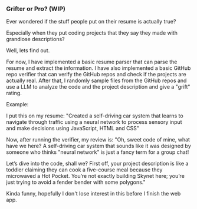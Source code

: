 ### Grifter or Pro? (WIP)

Ever wondered if the stuff people put on their resume is actually true?

Especially when they put coding projects that they say they made with grandiose descriptions?

Well, lets find out.

For now, I have implemented a basic resume parser that can parse the resume and extract the information.
I have also implemented a basic GitHub repo verifier that can verify the GitHub repos and check if the projects are actually real.
After that, I randomly sample files from the GitHub repos and use a LLM to analyze the code and the project description and give a "grift" rating.

Example:

I put this on my resume: "Created a self-driving car system that learns to navigate through traffic using a neural network to process sensory input and make decisions using JavaScript, HTML and CSS"

Now, after running the verifier, my review is:
"Oh, sweet code of mine, what have we here? A self-driving car system that sounds like it was designed by someone who thinks "neural network" is just a fancy term for a group chat!

Let’s dive into the code, shall we? First off, your project description is like a toddler claiming they can cook a five-course meal because they microwaved a Hot Pocket. You’re not exactly building Skynet here; you’re just trying to avoid a fender bender with some polygons."

Kinda funny, hopefully I don't lose interest in this before I finish the web app.
